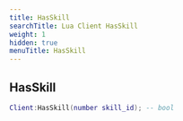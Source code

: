 ```yaml
---
title: HasSkill
searchTitle: Lua Client HasSkill
weight: 1
hidden: true
menuTitle: HasSkill
---
```

## HasSkill
```lua
Client:HasSkill(number skill_id); -- bool
```